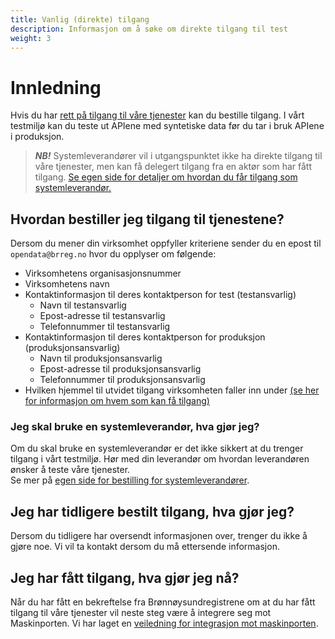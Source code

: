 ```yaml
---
title: Vanlig (direkte) tilgang
description: Informasjon om å søke om direkte tilgang til test
weight: 3
---
```


# Innledning
Hvis du har [rett på tilgang til våre tjenester](../hvem-kan-faa-tilgang) kan du bestille tilgang. I vårt testmiljø kan du teste ut APIene med syntetiske data før du tar i bruk APIene i produksjon.

> **_NB!_** Systemleverandører vil i utgangspunktet ikke ha direkte tilgang til våre tjenester, men kan få delegert tilgang fra en aktør som har fått tilgang. [Se egen side for detaljer om hvordan du får tilgang som systemleverandør.](../systemleverandoerer)

## Hvordan bestiller jeg tilgang til tjenestene?
Dersom du mener din virksomhet oppfyller kriteriene sender du en epost til `opendata@brreg.no` hvor du
opplyser om følgende:

* Virksomhetens organisasjonsnummer
* Virksomhetens navn
* Kontaktinformasjon til deres kontaktperson for test (testansvarlig)
  * Navn til testansvarlig
  * Epost-adresse til testansvarlig
  * Telefonnummer til testansvarlig
* Kontaktinformasjon til deres kontaktperson for produksjon (produksjonsansvarlig)
    * Navn til produksjonsansvarlig
    * Epost-adresse til produksjonsansvarlig
    * Telefonnummer til produksjonsansvarlig
* Hvilken hjemmel til utvidet tilgang virksomheten faller inn under [(se her for informasjon om hvem som kan få tilgang)](../hvem-kan-faa-tilgang)

### Jeg skal bruke en systemleverandør, hva gjør jeg?
Om du skal bruke en systemleverandør er det ikke sikkert at du trenger tilgang i vårt testmiljø. Hør med din leverandør om hvordan leverandøren ønsker å teste våre tjenester.  
Se mer på [egen side for bestilling for systemleverandører](../systemleverandoerer).

## Jeg har tidligere bestilt tilgang, hva gjør jeg?
Dersom du tidligere har oversendt informasjonen over, trenger du ikke å gjøre noe. Vi vil ta kontakt dersom du må ettersende informasjon.

## Jeg har fått tilgang, hva gjør jeg nå?
Når du har fått en bekreftelse fra Brønnøysundregistrene om at du har fått tilgang til våre tjenester vil neste steg
være å integrere seg mot Maskinporten. Vi har laget en [veiledning for
integrasjon mot maskinporten](../../maskinporten).
